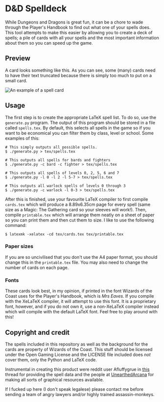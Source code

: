 # D&D Spelldeck

While Dungeons and Dragons is great fun, it can be a chore to wade through the
Player's Handbook to find out what one of your spells does. This tool attempts
to make this easier by allowing you to create a deck of spells; a pile of cards
with all your spells and the most important information about them so you can
speed up the game.

## Preview

A card looks something like this. As you can see, some (many) cards need to have
their text truncated because there is simply too much to put on a small card.

![An example of a spell card](http://i.imgur.com/gLl9PwI.png)

## Usage

The first step is to create the appropriate LaTeX spell list. To do so, use the
`generate.py` program. The output of this program should be stored in a file
called `spells.tex`. By default, this selects all spells in the game so if you
want to be economical you can filter them by class, level or school. Some
examples of this:

    # This simply outputs all possible spells.
    $ ./generate.py > tex/spells.tex

    # This outputs all spells for bards and fighters
    $ ./generate.py -c bard -c fighter > tex/spells.tex

    # This outputs all spells of levels 0, 2, 5, 6 and 7
    $ ./generate.py -l 0 -l 2 -l 5-7 > tex/spells.tex

    # This outputs all warlock spells of levels 0 through 3
    $ ./generate.py -c warlock -l 0-3 > tex/spells.tex

After this is finished, use your favourite LaTeX compiler to first compile
`cards.tex` which will produce a 8.89x6.35cm page for every spell (same size as
a Magic: The Gathering card so your sleeves will work!). Then, compile
`printable.tex` which will arrange them neatly on a sheet of paper so you can
print them and then cut them to size. I like to use the following command:

    $ latexmk -xelatex -cd tex/cards.tex tex/printable.tex

### Paper sizes

If you are so uncivilised that you don't use the A4 paper format, you should
change this in the `printable.tex` file. You may also need to change the number
of cards on each page.

### Fonts

These cards look best, in my opinion, if printed in the font Wizards of the
Coast uses for the Player's Handbook, which is *Mrs Eaves*. If you compile with
the XeLaTeX compiler, it will attempt to use this font. It is a proprietary
font, however, and if you do not own it, use a non-XeLaTeX compiler instead
which will compile with the default LaTeX font. Feel free to play around with
this!

## Copyright and credit

The spells included in this repository as well as the background for the cards
are property of Wizards of the Coast. This stuff should be licensed under the
Open Gaming License and the LICENSE file included does *not* cover them, only
the Python and LaTeX code.

Instrumental in creating this product were reddit user Afluffygrue in
[this](https://www.reddit.com/r/DnD/comments/2yirik/after_hours_of_cleaning_here_are_the_complete/)
thread for providing the spell data and the people at [UnearthedArcana](https://www.reddit.com/r/UnearthedArcana/) for making all
sorts of graphical resources available.

If I fucked up here (I don't speak legalese) please contact me before sending a
team of angry lawyers and/or highly trained assassin-monkeys.
